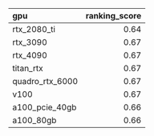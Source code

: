| gpu             |   ranking_score |
|:----------------|----------------:|
| rtx_2080_ti     |            0.64 |
| rtx_3090        |            0.67 |
| rtx_4090        |            0.67 |
| titan_rtx       |            0.67 |
| quadro_rtx_6000 |            0.67 |
| v100            |            0.67 |
| a100_pcie_40gb  |            0.66 |
| a100_80gb       |            0.66 |